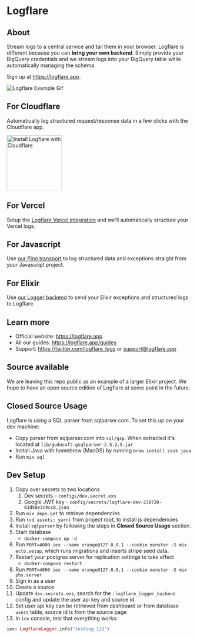 # Logflare

## About

Stream logs to a central service and tail them in your browser. Logflare is different because you can **bring your own backend**. Simply provide your BigQuery credentials and we stream logs into your BigQuery table while automatically managing the schema.

Sign up at https://logflare.app.

![Logflare Example Gif](https://logflare.app/images/logflare-example.gif)

## For Cloudflare

Automatically log structured request/response data in a few clicks with the Cloudflare app.

<a href="https://www.cloudflare.com/apps/logflare/install?source=button">
  <img
    src="https://install.cloudflareapps.com/install-button.png"
    alt="Install Logflare with Cloudflare"
    border="0"
    width="150">
</a>

## For Vercel

Setup the [Logflare Vercel integration](https://vercel.com/integrations/logflare) and we'll automatically structure your Vercel logs.

## For Javascript

Use [our Pino transport](https://github.com/Logflare/pino-logflare) to log structured data and exceptions straight from your Javascript project.

## For Elixir

Use [our Logger backend](https://github.com/Logflare/logflare_logger_backend) to send your Elixir exceptions and structured logs to Logflare.

## Learn more

- Official website: https://logflare.app
- All our guides: https://logflare.app/guides
- Support: https://twitter.com/logflare_logs or support@logflare.app

## Source available

We are leaving this repo public as an example of a larger Elixir project. We hope to have an open source edition of Logflare at some point in the future.

## Closed Source Usage

Logflare is using a SQL parser from sqlparser.com. To set this up on your dev machine:

- Copy parser from sqlparser.com into `sql/gsp`. When extracted it's located at `lib/gudusoft.gsqlparser-2.5.2.5.jar`
- Install Java with homebrew (MacOS) by running `brew install cask java`
- Run `mix sql`

## Dev Setup

1. Copy over secrets to two locations
   1. Dev secrets - `configs/dev.secret.exs`
   2. Google JWT key - `config/secrets/logflare-dev-238720-63d50e3c9cc8.json`
2. Run `mix deps.get` to retrieve dependencies
3. Run `(cd assets; yarn)` from project root, to install js dependencies
4. Install `sqlparser` by following the steps in **Closed Source Usage** section.
5. Start database
   - `docker-compose up -d`
6. Run `PORT=4000 iex --name orange@127.0.0.1 --cookie monster -S mix ecto.setup`, which runs migrations and inserts stripe seed data.
7. Restart your postgres server for replication settings to take effect
   - `docker-compose restart`
8. Run `PORT=4000 iex --name orange@127.0.0.1 --cookie monster -S mix phx.server`
9. Sign in as a user
10. Create a source
11. Update `dev.secrets.exs`, search for the `:logflare_logger_backend` config and update the user api key and source id
12. Set user api key can be retrieved from dashboard or from database `users` table, source id is from the source page
13. In `iex` console, test that everything works:

```elixir
iex> LogflareLogger.info("testing.123")
```
